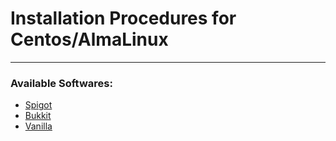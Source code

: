 # Installation Procedures for Centos/AlmaLinux
---

### Available Softwares:

* [Spigot](https://github.com/Viexsa/ElewonGSM/tree/main/game-servers/Minecraft/installations/Centos/Spigot)
* [Bukkit](https://github.com/Viexsa/ElewonGSM/tree/main/game-servers/Minecraft/installations/Centos/Bukkit)
* [Vanilla]()